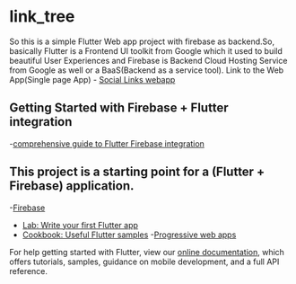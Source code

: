 # link_tree

So this is a simple Flutter Web app project with firebase as backend.So, basically Flutter is a Frontend UI toolkit from Google which it used to build beautiful User Experiences and Firebase is Backend Cloud Hosting Service from Google as well or a BaaS(Backend as a service tool).
Link to the Web App(Single page App) - [Social Links webapp](https://linktr-b1bfd.web.app/#/)
## Getting Started with Firebase + Flutter integration
-[comprehensive guide to Flutter Firebase integration](https://firebase.flutter.dev/)

## This project is a starting point for a (Flutter + Firebase) application.
-[Firebase](https://console.firebase.google.com/u/0/)
- [Lab: Write your first Flutter app](https://flutter.dev/docs/get-started/codelab)
- [Cookbook: Useful Flutter samples](https://flutter.dev/docs/cookbook)
-[Progressive web apps](https://web.dev/progressive-web-apps/)


For help getting started with Flutter, view our
[online documentation](https://flutter.dev/docs), which offers tutorials,
samples, guidance on mobile development, and a full API reference.
